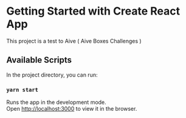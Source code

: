 # Getting Started with Create React App

This project is a test to Aive ( Aive Boxes Challenges )

## Available Scripts

In the project directory, you can run:

### `yarn start`

Runs the app in the development mode.\
Open [http://localhost:3000](http://localhost:3000) to view it in the browser.

